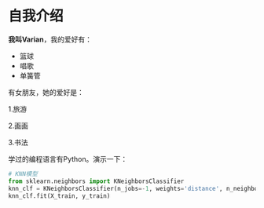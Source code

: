 # 自我介绍

**我叫Varian**，我的爱好有：
* 篮球
* 唱歌
* 单簧管

有女朋友，她的爱好是：

1.旅游

2.画画

3.书法

学过的编程语言有Python。演示一下：
```python
# KNN模型
from sklearn.neighbors import KNeighborsClassifier
knn_clf = KNeighborsClassifier(n_jobs=-1, weights='distance', n_neighbors=4)
knn_clf.fit(X_train, y_train)
```
